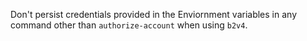 Don't persist credentials provided in the Enviornment variables in any command other than `authorize-account` when using `b2v4`.
